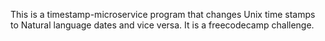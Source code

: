 This is a timestamp-microservice program that changes Unix time stamps to Natural language dates and vice versa. It is a freecodecamp challenge.
